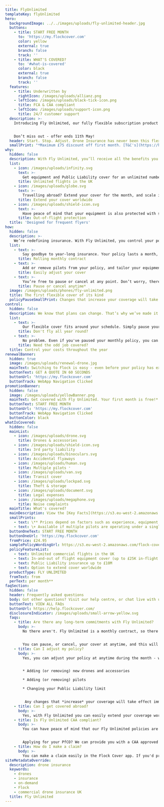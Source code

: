 ```yaml
---
title: FlyUnlimited
templateKey: flyUnlimited
hero:
  backgroundImage: ../../images/uploads/fly-unlimited-header.jpg
  buttons:
    - title: START FREE MONTH
      to: 'https://my.flockcover.com'
      color: yellow
      external: true
      branch: false
      track: ''
    - title: WHAT'S COVERED?
      to: '#what-is-covered'
      color: black
      external: true
      branch: false
      track: ''
  features:
    - title: Underwritten by
      rightIcon: /images/uploads/allianz.png
    - leftIcon: /images/uploads/black-tick-icon.png
      title: FCA & CAA compliant
    - leftIcon: /images/uploads/support-icon.png
      title: 24/7 customer support
  description: >-
    Introducing Fly Unlimited, our fully flexible subscription product for commercial pilots. Get your first month on us*. No commitments, cancel anytime.


    Don’t miss out - offer ends 11th May!
  header: Start. Stop. Adjust. Drone Insurance has never been this flexible.
  smallPrint: "*Maximum £75 discount off first month. [T&C's](https://help.flockcover.com/legal/free-month-fly-unlimited-tcs) apply."
why:
  hidden: false
  description: With Fly Unlimited, you’ll receive all the benefits you’d expect from an annual policy - without the long-term commitment.
  list:
    - icon: /images/uploads/infinity.svg
      text: >-
        Get equipment and Public Liability cover for an unlimited number of commercial flights throughout the UK.
      title: Unlimited flights in the UK      
    - icon: /images/uploads/globe.svg
      text: >-
        Travelling abroad? Extend your cover for the month, and scale it down again when you return.  
      title: Extend your cover worldwide
    - icon: /images/uploads/shield-icon.svg
      text: >-
        Have peace of mind that your equipment is also protected with storage, transit, and theft insurance.
      title: Out-of-flight protection
  title: 'Designed for frequent flyers'
how:
  hidden: false
  description: >-
    We’re redefining insurance. With Fly Unlimited, you control your policy. At all times.
  list:
    - text: >-
        Say goodbye to year-long insurance. Your policy lasts a month, and renews automatically until you say when.
      title: Rolling monthly contract
    - text: >-
        Add or remove pilots from your policy, and tailor your equipment cover and liability limits in seconds.
      title: Easily adjust your cover
    - text: >-
        You’re free to pause or cancel at any point. Don’t worry, there are no hidden fees or ambiguous exit clauses.
      title: Pause or cancel anytime*
  image: /images/uploads/phones/fly-unlimited.png
  title: The first flexible cover of its kind
  policyPauseSmallPrint: Changes that increase your coverage will take effect immediately. If you downgrade, pause or cancel your cover, this will take effect on your next monthly renewal date.
control:
  hidden: false
  description: We know that plans can change. That’s why we’ve made it easy for you to only pay for the cover you need.
  list:
    - text: >-
        Our flexible cover fits around your schedule. Simply pause your policy when things wind down, and restart it again when it suits you.
      title: Don't fly all year round?
    - text: >-
        No problem. Even if you've paused your monthly policy, you can get covered for as little as one hour with our Pay-as-you-fly product.
      title: Need the odd job covered?
  title: Control your costs throughout the year
renewalBanner:
  hidden: true
  image: /images/uploads/renewal-drone.jpg
  mainText: Switching to Flock is easy - even before your policy has expired. Join Flock today!
  buttonText: GET A QUOTE IN 60 SECONDS
  buttonUrl: 'https://my.flockcover.com'
  buttonTrack: WebApp Navigation Clicked
promotionBanner:
  hidden: false
  image: /images/uploads/yellowBanner.png
  mainText: Get covered with Fly Unlimited. Your first month is free!*
  buttonText: START FREE MONTH
  buttonUrl: 'https://my.flockcover.com'
  buttonTrack: WebApp Navigation Clicked
  buttonColor: black
whatIsCovered:
  hidden: false
  mainList:
    - icon: /images/uploads/drone.svg
      title: Drones & accessories
    - icon: /images/uploads/shield-icon.svg
      title: 3rd party liability
    - icon: /images/uploads/binoculars.svg
      title: Accidental flyaways
    - icon: /images/uploads/human.svg
      title: Multiple pilots ⁺
    - icon: /images/uploads/van.svg
      title: Transit cover
    - icon: /images/uploads/lockpad.svg
      title: Theft & storage
    - icon: /images/uploads/document.svg
      title: Legal expenses
    - icon: /images/uploads/megaphone.svg
      title: Noise complaints
  mainTitle: What's covered?
  mainDescription: View the [Key Facts](https://s3.eu-west-2.amazonaws.com/flock-cover-static/IPID-fly-unlimited.pdf) for details of what's covered.
  smallPrints:
    - text: \** Prices depend on factors such as experience, equipment and claims history.
    - text: \+ Available if multiple pilots are operating under a single PfCO.
  buttonOneText: START FREE MONTH
  buttonOneUrl: 'https://my.flockcover.com'
  fromPrice: £24.95
  samplePolicyWordingUrl: https://s3.eu-west-2.amazonaws.com/flock-cover-static/IPID-fly-unlimited.pdf
  policyFeatureList:
    - text: Unlimited commercial flights in the UK
    - text: In-and-out of flight equipment cover (up to £25K in-flight limit)
    - text: Public Liability insurance up to £10M
    - text: Option to extend cover worldwide
  productType: FLY UNLIMITED
  fromText: from
  perText: per month**
faqSection:
  hidden: false
  header: Frequently asked questions
  body: Got other questions? Visit our help centre, or chat live with us now.
  buttonText: VIEW ALL FAQs
  buttonUrl: https://help.flockcover.com/
  disclosureIndicator: /images/uploads/small-arrow-yellow.svg
  faqs:
    - title: Are there any long-term commitments with Fly Unlimited?
      body: >-
        No there aren't. Fly Unlimited is a monthly contract, so there are no long-term commitments.


        You can pause, or cancel, your cover at anytime, and this will take effect on your next monthly renewal date. Don't worry, we'll never hit you with any cancellation fees.
    - title: Can I adjust my policy?
      body: >-
        Yes, you can adjust your policy at anytime during the month - with no admin fees! This can involve:


        * Adding (or removing) new drones and accessories

        * Adding (or removing) pilots

        * Changing your Public Liability limit


         Any changes that *increase* your coverage will take effect immediately, and we'll take payment for the price difference. Any changes that *lower* your coverage will take effect on your next monthly renewal date.
    - title: Can I get covered abroad?
      body: >-
        Yes, with Fly Unlimited you can easily extend your coverage worldwide as and when you need to. It's then easy to scale back your cover when you return.
    - title: Is Fly Unlimited CAA compliant?
      body: >-
        You can have peace of mind that our Fly Unlimited policies are CAA compliant and EC785/2004 compliant.


        Applying for your PfCO? We can provide you with a CAA approved proof of compliant insurance certificate . To get yours instantly emailed to you, download the Flock Cover app, and tap on ‘Your Details’ in the main menu.
    - title: How do I make a claim?
      body: >-
        You can make a claim easily in the Flock Cover app. If you'd prefer to talk to a human, you can give us a call anytime on [+44 (0) 1234 480260](tel:+4401234480260). We’re here to help!
siteMetadataOverride:
  description: drone insurance
  keywords:
    - drones
    - insurance
    - on-demand
    - Flock
    - commercial drone insurance UK
  title: Fly Unlimited
---
```


